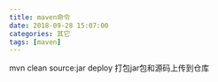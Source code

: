 ```yaml
---
title: maven命令
date: 2018-09-28 15:07:00
categories: 其它
tags: [maven]
---
```

mvn clean source:jar deploy 打包jar包和源码上传到仓库